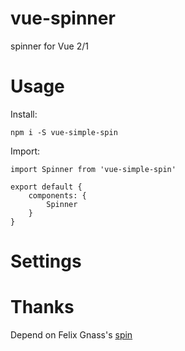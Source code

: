 # vue-spinner

spinner for Vue 2/1

# Usage

Install:

    npm i -S vue-simple-spin

Import:

    import Spinner from 'vue-simple-spin'

    export default {
        components: {
            Spinner
        }
    }

# Settings



# Thanks

Depend on Felix Gnass's [spin](https://github.com/fgnass/spin.js)
